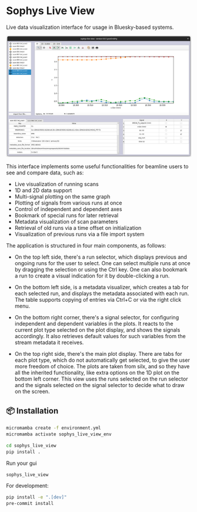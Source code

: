 # Sophys Live View

Live data visualization interface for usage in Bluesky-based systems.

![Overview of the interface](./images/overview.png)

This interface implements some useful functionalities for beamline users to see and compare data, such as:

- Live visualization of running scans
- 1D and 2D data support
- Multi-signal plotting on the same graph
- Plotting of signals from various runs at once
- Control of independent and dependent axes
- Bookmark of special runs for later retrieval
- Metadata visualization of scan parameters
- Retrieval of old runs via a time offset on initialization
- Visualization of previous runs via a file import system

The application is structured in four main components, as follows:

- On the top left side, there's a run selector, which displays previous and ongoing runs for the user to select.
One can select multiple runs at once by dragging the selection or using the Ctrl key. One can also bookmark a run
to create a visual indication for it by double-clicking a run.

- On the bottom left side, is a metadata visualizer, which creates a tab for each selected run, and displays the
metadata associated with each run. The table supports copying of entries via Ctrl+C or via the right click menu.

- On the bottom right corner, there's a signal selector, for configuring independent and dependent variables in the
plots. It reacts to the current plot type selected on the plot display, and shows the signals accordingly. It also
retrieves default values for such variables from the stream metadata it receives.

- On the top right side, there's the main plot display. There are tabs for each plot type, which do not automatically
get selected, to give the user more freedom of choice. The plots are taken from silx, and so they have all the inherited
functionality, like extra options on the 1D plot on the bottom left corner. This view uses the runs selected on the run
selector and the signals selected on the signal selector to decide what to draw on the screen.

## 📦 Installation
```sh
micromamba create -f environment.yml
micromamba activate sophys_live_view_env
```


```sh
cd sophys_live_view
pip install .
```

Run your gui

```sh
sophys_live_view

```

For development:
```sh
pip install -e ".[dev]"
pre-commit install
```
